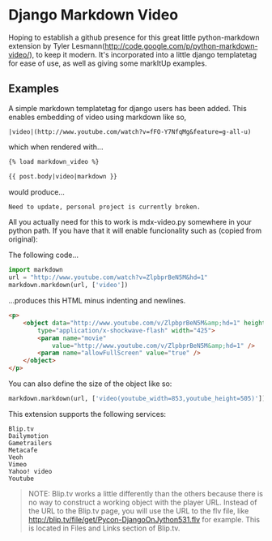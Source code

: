 Django Markdown Video
=====================

Hoping to establish a github presence for this great little python-markdown extension by Tyler Lesmann(http://code.google.com/p/python-markdown-video/), to keep it modern. It's incorporated into a little django templatetag for ease of use, as well as giving some markItUp examples.

Examples
---------

A simple markdown templatetag for django users has been added. This enables embedding of video using markdown like so,

```
|video|(http://www.youtube.com/watch?v=fFO-Y7NfqMg&feature=g-all-u)
```

which when rendered with...

```html
{% load markdown_video %}

{{ post.body|video|markdown }}
```

would produce...

```html
Need to update, personal project is currently broken.
```

All you actually need for this to work is mdx-video.py somewhere in your python path. If you have that it will
enable funcionality such as (copied from original):

The following code...

```python
import markdown
url = "http://www.youtube.com/watch?v=ZlpbprBeN5M&hd=1"
markdown.markdown(url, ['video'])
```

...produces this HTML minus indenting and newlines.

```html
<p>
    <object data="http://www.youtube.com/v/ZlpbprBeN5M&amp;hd=1" height="344" 
        type="application/x-shockwave-flash" width="425">
        <param name="movie"
            value="http://www.youtube.com/v/ZlpbprBeN5M&amp;hd=1" />
        <param name="allowFullScreen" value="true" />
    </object>
</p>
```

You can also define the size of the object like so:

```python
markdown.markdown(url, ['video(youtube_width=853,youtube_height=505)'])
```

This extension supports the following services:

```
Blip.tv
Dailymotion
Gametrailers
Metacafe
Veoh
Vimeo
Yahoo! video
Youtube
```

> NOTE: Blip.tv works a little differently than the others because there is no way to construct a working object with the player URL. Instead of the URL to the Blip.tv page, you will use the URL to the flv file, like http://blip.tv/file/get/Pycon-DjangoOnJython531.flv for example. This is located in Files and Links section of Blip.tv.